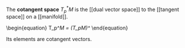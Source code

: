 The **cotangent space** $T_p^* M$ is the [[dual vector space]] to the [[tangent space]] on a [[manifold]]. 

\begin{equation}
T_p^*M = (T_pM)^*
\end{equation}

Its elements are cotangent vectors.